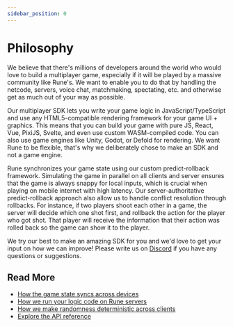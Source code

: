```yaml
---
sidebar_position: 0
---
```


# Philosophy

We believe that there's millions of developers around the world who would love to build a multiplayer game, especially if it will be played by a massive community like Rune's. We want to enable you to do that by handling the netcode, servers, voice chat, matchmaking, spectating, etc. and otherwise get as much out of your way as possible.

Our multiplayer SDK lets you write your game logic in JavaScript/TypeScript and use any HTML5-compatible rendering framework for your game UI + graphics. This means that you can build your game with pure JS, React, Vue, PixiJS, Svelte, and even use custom WASM-compiled code. You can also use game engines like Unity, Godot, or Defold for rendering. We want Rune to be flexible, that's why we deliberately chose to make an SDK and not a game engine.

Rune synchronizes your game state using our custom predict-rollback framework. Simulating the game in parallel on all clients and server ensures that the game is always snappy for local inputs, which is crucial when playing on mobile internet with high latency. Our server-authoritative predict-rollback approach also allow us to handle conflict resolution through rollbacks. For instance, if two players shoot each other in a game, the server will decide which one shot first, and rollback the action for the player who got shot. That player will receive the information that their action was rolled back so the game can show it to the player.

We try our best to make an amazing SDK for you and we'd love to get your input on how we can improve! Please write us on [Discord](https://discord.gg/rune-devs) if you have any questions or suggestions. 

## Read More

- [How the game state syncs across devices](how-it-works/syncing-game-state.md)
- [How we run your logic code on Rune servers](advanced/server-side-logic.md)
- [How we make randomness deterministic across clients](advanced/randomness.md)
- [Explore the API reference](api-reference.md)
